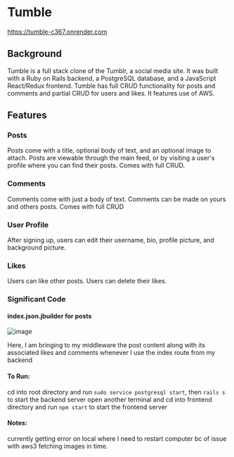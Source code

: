 # Tumble

https://tumble-c367.onrender.com

## Background

Tumble is a full stack clone of the Tumblr, a social media site. It was built with a Ruby on Rails backend, a PostgreSQL database, and a JavaScript React/Redux frontend. Tumble has full CRUD functionality for posts and comments and partial CRUD for users and likes. It features use of AWS.

## Features

### Posts
Posts come with a title, optional body of text, and an optional image to attach. Posts are viewable through the main feed, or by visiting a user's profile where you can find their posts. Comes with full CRUD.

### Comments
Comments come with just a body of text. Comments can be made on yours and others posts. Comes with full CRUD

### User Profile
After signing up, users can edit their username, bio, profile picture, and background picture.

### Likes
Users can like other posts. Users can delete their likes.

### Significant Code

#### index.json.jbuilder for posts
![image](https://user-images.githubusercontent.com/98565804/218039372-846cce99-ee27-43f4-b196-f152cabc0924.png)

Here, I am bringing to my middleware the post content along with its associated likes and comments whenever I use the index route from my backend

#### 

#### To Run:
cd into root directory and run `sudo service postgresql start`, then `rails s` to start the backend server
open another terminal and cd into frontend directory and run `npm start` to start the frontend server

#### Notes:
currently getting error on local where I need to restart computer bc of issue with aws3 fetching images in time.
